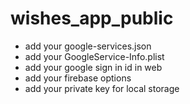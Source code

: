 # wishes_app_public

- add your google-services.json
- add your GoogleService-Info.plist
- add your google sign in id in web
- add your firebase options
- add your private key for local storage
